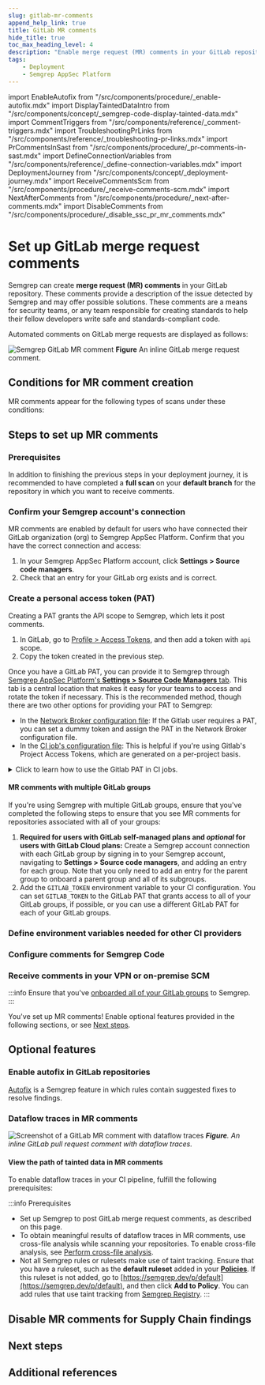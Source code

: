 ```yaml
---
slug: gitlab-mr-comments
append_help_link: true
title: GitLab MR comments
hide_title: true
toc_max_heading_level: 4
description: "Enable merge request (MR) comments in your GitLab repositories to display Semgrep findings to developers."
tags:
    - Deployment
    - Semgrep AppSec Platform
---
```


<!-- vale off -->

import EnableAutofix from "/src/components/procedure/_enable-autofix.mdx"
import DisplayTaintedDataIntro from "/src/components/concept/_semgrep-code-display-tainted-data.mdx"
import CommentTriggers from "/src/components/reference/_comment-triggers.mdx"
import TroubleshootingPrLinks from "/src/components/reference/_troubleshooting-pr-links.mdx"
import PrCommentsInSast from "/src/components/procedure/_pr-comments-in-sast.mdx"
import DefineConnectionVariables from "/src/components/reference/_define-connection-variables.mdx"
import DeploymentJourney from "/src/components/concept/_deployment-journey.mdx"
import ReceiveCommentsScm from "/src/components/procedure/_receive-comments-scm.mdx"
import NextAfterComments from "/src/components/procedure/_next-after-comments.mdx"
import DisableComments from "/src/components/procedure/_disable_ssc_pr_mr_comments.mdx"

<!-- vale on -->

# Set up GitLab merge request comments

<DeploymentJourney />

Semgrep can create **merge request (MR) comments** in your GitLab repository. These comments provide a description of the issue detected by Semgrep and may offer possible solutions. These comments are a means for security teams, or any team responsible for creating standards to help their fellow developers write safe and standards-compliant code.

Automated comments on GitLab merge requests are displayed as follows:

![Semgrep GitLab MR comment](/img/gl-mr-comment.png#md-width)
**Figure** An inline GitLab merge request comment.

## Conditions for MR comment creation

MR comments appear for the following types of scans under these conditions:

<CommentTriggers comment_type="MR"/>

## Steps to set up MR comments

### Prerequisites

In addition to finishing the previous steps in your deployment journey, it is recommended to have completed a **full scan** on your **default branch** for the repository in which you want to receive comments.

### Confirm your Semgrep account's connection

MR comments are enabled by default for users who have connected their GitLab organization (org) to Semgrep AppSec Platform. Confirm that you have the correct connection and access:

1. In your Semgrep AppSec Platform account, click **Settings > Source code managers**.
2. Check that an entry for your GitLab org exists and is correct.

### Create a personal access token (PAT)

Creating a PAT grants the API scope to Semgrep, which lets it post comments.

1. In GitLab, go to [<i class="fas fa-external-link fa-xs"></i> Profile > Access Tokens](https://gitlab.com/-/profile/personal_access_tokens), and then add a token with `api` scope.
1. Copy the token created in the previous step.

Once you have a GitLab PAT, you can provide it to Semgrep through [Semgrep AppSec Platform's **<i class="fa-solid fa-gear"></i> Settings > Source Code Managers** tab](/deployment/connect-scm#gitlab-cloud). This tab is a central location that makes it easy for your teams to access and rotate the token if necessary. This is the recommended method, though there are two other options for providing your PAT to Semgrep:

- In the [Network Broker configuration file](/semgrep-ci/network-broker#configure-semgrep-network-broker): If the Gitlab user requires a PAT, you can set a dummy token and assign the PAT in the Network Broker configuration file.
- In the [CI job's configuration file](/semgrep-ci/sample-ci-configs#sample-gitlab-cicd-configuration-snippet): This is helpful if you're using Gitlab's Project Access Tokens, which are generated on a per-project basis.

<details>
<summary>Click to learn how to use the Gitlab PAT in CI jobs.</summary>

For GitLab CI/CD users:

 1. Navigate to **Your repository** >  **Settings** > **CI/CD**. The URL of the page where you are ends with: `/username/project/-/settings/ci_cd`.
 2. Under **Variables** click **Expand**, and then click **Add variable**.
 3. Enter **PAT** (change this placeholder name as necessary) in the **Key** field and paste the token value copied in step two to the **Value** field.
 4. Select the **Mask variable** checkbox option, and then clear the **Protect variable** checkbox option.
 5. Update your `.gitlab-ci.yml` file with variable `GITLAB_TOKEN` and value `$PAT`. Refer to the following sample, substituting the placeholder <code><span className="placeholder">PAT</span></code> with the name you created for this variable.
 ```yaml
 semgrep:
   # A Docker image with Semgrep installed.
   image: semgrep/semgrep
   # Run the "semgrep ci" command on the command line of the docker image.
   script: semgrep ci

   rules:
   # Scan changed files in MRs, (diff-aware scanning):
   - if: $CI_MERGE_REQUEST_IID

   # Scan mainline (default) branches and report all findings.
   - if: $CI_COMMIT_BRANCH == $CI_DEFAULT_BRANCH

   variables:
     # Connect to Semgrep AppSec Platform through your SEMGREP_APP_TOKEN.
     # Generate a token from Semgrep AppSec Platform > Settings
     # and add it as a variable in your GitLab CI/CD project settings.
     SEMGREP_APP_TOKEN: $SEMGREP_APP_TOKEN
     # Receive inline MR comments (requires Semgrep AppSec Platform account)
     GITLAB_TOKEN: $PAT
 ```

For **other CI providers**:
    1. In your CI provider's interface, define the value of the PAT as a secret. Refer to your CI provider's documentation for steps to do this.
    2. Define the environment variable `GITLAB_TOKEN` and assign the PAT to it.

For more configuration options, see [GitLab CI Sample](/semgrep-ci/sample-ci-configs#gitlab-cicd).
</details>

#### MR comments with multiple GitLab groups
If you're using Semgrep with multiple GitLab groups, ensure that you've completed the following steps to ensure that you see MR comments for repositories associated with all of your groups:

1. **Required for users with GitLab self-managed plans and *optional* for users with GitLab Cloud plans:** Create a Semgrep account connection with each GitLab group by signing in to your Semgrep account, navigating to **Settings > Source code managers**, and adding an entry for each group. Note that you only need to add an entry for the parent group to onboard a parent group and all of its subgroups. 
2. Add the `GITLAB_TOKEN` environment variable to your CI configuration. You can set `GITLAB_TOKEN` to the GitLab PAT that grants access to all of your GitLab groups, if possible, or you can use a different GitLab PAT for each of your GitLab groups.

### Define environment variables needed for other CI providers

<DefineConnectionVariables name="GitLab CI/CD" comment_type="MR"/>

### Configure comments for Semgrep Code

<PrCommentsInSast name="GitLab" comment_type="MR" />

### Receive comments in your VPN or on-premise SCM

:::info
Ensure that you've [onboarded all of your GitLab groups](/semgrep-appsec-platform/gitlab-mr-comments#mr-comments-with-multiple-gitlab-groups) to Semgrep.
:::

<ReceiveCommentsScm />

You've set up MR comments! Enable optional features provided in the following sections, or see [Next steps](#next-steps).

## Optional features

### Enable autofix in GitLab repositories

[Autofix](/writing-rules/autofix) is a Semgrep feature in which rules contain suggested fixes to resolve findings.

<EnableAutofix />

### Dataflow traces in MR comments

![Screenshot of a GitLab MR comment with dataflow traces](/img/dataflow-traces-mr-comments.png)
_**Figure**. An inline GitLab pull request comment with dataflow traces._

<DisplayTaintedDataIntro />

#### View the path of tainted data in MR comments

To enable dataflow traces in your CI pipeline, fulfill the following prerequisites:

:::info Prerequisites
- Set up Semgrep to post GitLab merge request comments, as described on this page.
- To obtain meaningful results of dataflow traces in MR comments, use cross-file analysis while scanning your repositories. To enable cross-file analysis, see [<i class="fa-regular fa-file-lines"></i> Perform cross-file analysis](/semgrep-code/semgrep-pro-engine-intro).
- Not all Semgrep rules or rulesets make use of taint tracking. Ensure that you have a ruleset, such as the **default ruleset** added in your **[Policies](https://semgrep.dev/orgs/-/policies)**. If this ruleset is not added, go to [https://semgrep.dev/p/default](https://semgrep.dev/p/default), and then click **Add to Policy**. You can add rules that use taint tracking from [Semgrep Registry](https://semgrep.dev/explore).
:::

## Disable MR comments for Supply Chain findings

<DisableComments />

## Next steps

<NextAfterComments />

## Additional references

<TroubleshootingPrLinks />
